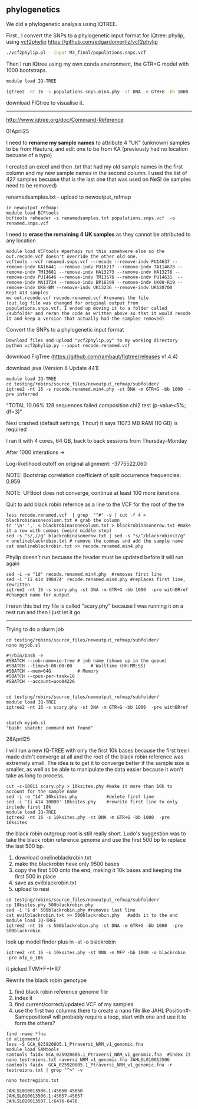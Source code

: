 ## phylogenetics 

We did a phylogenetic analysis using IQTREE.

First , I convert the SNPs to a phylogenetic input format for IQtree: phylip, using [vcf2phylip](https://github.com/edgardomortiz/vcf2phylip)
https://github.com/edgardomortiz/vcf2phylip

```sh
./vcf2phylip.pl --input M3_final/populations.snps.vcf
```
 

Then I run IQtree using my own conda environment, the GTR+G model with 1000 bootstraps.

```sh
module load IQ-TREE

iqtree2 -nt 16 -s populations.snps.min4.phy -st DNA -m GTR+G -bb 1000  -pre inferred
```
download FIGtree to visualise it.

-------------------------------------------------------------------------------------

http://www.iqtree.org/doc/Command-Reference

01April25

I need to **rename my sample names** to attribute 4 "UK" (unknown) samples to be from Hauturu, and edit one to be from KA (previously had no location becuase of a typo)

I created an excel and then .txt that had my old sample names in the first column and my new sample names in the second column. I used the list of 427 samples becuase that is the last one that was used on NeSI (ie samples need to be removed)

renamedsamples.txt - upload to newoutput_refmap
```
in newoutput_refmap:
module load BCFtools
bcftools reheader -s renamedsamples.txt populations.snps.vcf  -o renamed.snps.vcf 
```

I need to **erase the remaining 4 UK samples** as they cannot be attributed to any location
```
module load VCFtools #perhaps run this somehwere else so the out.recode.vcf doesn't override the other old one.
vcftools --vcf renamed.snps.vcf --recode --remove-indv PU14637 --remove-indv KA16441 --remove-indv PU16217 --remove-indv TA114678 --remove-indv TM13681 --remove-indv HA13273 --remove-indv HA13278 --remove-indv PU14646 --remove-indv TM13676 --remove-indv PU14631  --remove-indv MA13724 --remove-indv BP16299 --remove-indv UK00-R19 --remove-indv UKB-BM --remove-indv UK13236 --remove-indv UK120700
Kept 413 samples
mv out.recode.vcf recode.renamed.vcf #renames the file
(out.log file was changed for original output from populations.snps.vcf. I ended up moving it to a folder called /subfolder and reran the code as written above so that it would recode it and keep a version that actually had the samples removed)
```

Convert the SNPs to a phylogenetic input format
```
Download files and upload "vcf2phylip.py" to my working directory
python vcf2phylip.py --input recode.renamed.vcf
```
download FigTree (https://github.com/rambaut/figtree/releases v1.4.4)

download java (Version 8 Update 441)

```
module load IQ-TREE
cd testing/robins/source_files/newoutput_refmap/subfolder/
iqtree2 -nt 16 -s recode.renamed.min4.phy -st DNA -m GTR+G -bb 1000  -pre inferred

```
"TOTAL      10.06%  128 sequences failed composition chi2 test (p-value<5%; df=3)"

Nesi crashed (default settings, 1 hour) it says 11073 MB RAM (10 GB) is required

I ran it with 4 cores, 64 GB, back to back sessions from Thursday-Monday

After 1000 interations ->

Log-likelihood cutoff on original alignment: -3775522.060

NOTE: Bootstrap correlation coefficient of split occurrence frequencies: 0.959

NOTE: UFBoot does not converge, continue at least 100 more iterations

Quit to add black robin refernce as a line to the VCF for the root of the tre
```
less recode.renamed.vcf  | grep  "^#" -v | cut -f 4 > blackrobinasonecolumn.txt # grab the column
tr '\n' ',' < blackrobinasonecolumn.txt > blackrobinasonerow.txt #make it a row with commas (weird middle step)
sed -s "s/,//g" blackrobinasonerow.txt | sed -s "s/^/blackrobin\t/g"   > onelineblackrobin.txt # remove the commas and add the sample name
cat onelineblackrobin.txt >> recode.renamed.min4.phy
```
Phylip doesn't run becuase the header must be updated before it will run again
```
sed -i -e "1d" recode.renamed.min4.phy  #removes first line
sed -i '1i 414 198474' recode.renamed.min4.phy #replaces first line, rewritten
iqtree2 -nt 16 -s scary.phy -st DNA -m GTR+G -bb 1000  -pre withBRref #changed name for output
```
I reran this but my file is called "scary.phy" because I was running it on a rest run and then I just let it go

-----
Trying to do a slurm job
```
cd testing/robins/source_files/newoutput_refmap/subfolder/
nano myjob.sl

#!/bin/bash -e
#SBATCH --job-name=iq-tree # job name (shows up in the queue)
#SBATCH --time=5-00:00:00       # Walltime (HH:MM:SS)
#SBATCH --mem=64G          # Memory 
#SBATCH --cpus-per-task=16
#SBATCH --account=uoo04226


cd testing/robins/source_files/newoutput_refmap/subfolder/
module load IQ-TREE
iqtree2 -nt 16 -s scary.phy -st DNA -m GTR+G -bb 1000  -pre withBRref


sbatch myjob.sl
"bash: sbatch: command not found"

```

28April25

I will run a new IQ-TREE with only the first 10k bases because the first tree I made didn't converge at all and the root of the black robin reference was extremely small. The idea is to get it to converge better if the sample size is smaller, as well as be able to manipulate the data easier because it won't take as long to process.
```
cut -c-10011 scary.phy > 10ksites.phy #make it more than 10k to account for the sample name
sed -i -e "1d" 10ksites.phy           #delete first line
sed -i '1i 414 10000' 10ksites.phy    #rewrite first line to only include first 10k
module load IQ-TREE
iqtree2 -nt 16 -s 10ksites.phy -st DNA -m GTR+G -bb 1000  -pre 10ksites
```
the black robin outgroup root is still really short. Ludo's suggestion was to take the black robin reference genome and use the first 500 bp to replace the last 500 bp. 
1) download onelineblackrobin.txt
2) make the blackrobin have only 9500 bases
3) copy the first 500 onto the end, making it 10k bases and keeping the first 500 in place
4) save as evilblackrobin.txt
5) upload to nesi
```
cd testing/robins/source_files/newoutput_refmap/subfolder/
cp 10ksites.phy 500blackrobin.phy
sed -i '$ d' 500blackrobin.phy #removes last line
cat evilblackrobin.txt >> 500blackrobin.phy   #adds it to the end
module load IQ-TREE
iqtree2 -nt 16 -s 500blackrobin.phy -st DNA -m GTR+G -bb 1000  -pre 500blackrobin
```
 look up model finder plus in -st
 -o blackrobin
```
iqtree2 -nt 16 -s 10ksites.phy -st DNA -m MFP -bb 1000 -o blackrobin  -pre mfp_o_10k
```
it picked TVM+F+I+R7

Rewrite the black robin genotype
1) find black robin reference genome file
2) index it
3) find current/correct/updated VCF of my samples
4) use the first two columns there to create a nano file like
    JAHL:Position#-Sameposition#
will probably require a loop, start with one and use it to form the others?

```
find -name *fna
cd alignment/
less -S GCA_025920805.1_Ptraversi_NRM_v1_genomic.fna
module load SAMtools
samtools faidx GCA_025920805.1_Ptraversi_NRM_v1_genomic.fna  #index it
nano testreions.txt raversi_NRM_v1_genomic.fna JAHLSL010013506
samtools faidx  GCA_025920805.1_Ptraversi_NRM_v1_genomic.fna -r testreions.txt | grep "^>" -v
```
```
nano testregions.txt

JAHLSL010013506.1:45650-45650
JAHLSL010013506.1:45657-45657
JAHLSL010013507.1:6476-6476
```
